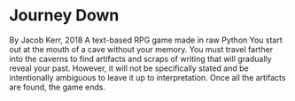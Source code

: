 # Journey Down
By Jacob Kerr, 2018
A text-based RPG game made in raw Python
You start out at the mouth of a cave without your memory. You must travel farther into the caverns to find artifacts and scraps of writing that will gradually reveal your past. However, it will not be specifically stated and be intentionally ambiguous to leave it up to interpretation. Once all the artifacts are found, the game ends.
